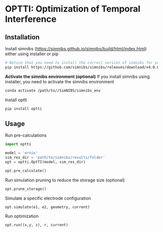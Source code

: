 # OPTTI: Optimization of Temporal Interference

## Installation

Install simnibs (https://simnibs.github.io/simnibs/build/html/index.html) either using installer or pip

```bash
# Notice that you need to install the correct version of simnibs for your python version
pip install https://github.com/simnibs/simnibs/releases/download/v4.0.0/simnibs-4.0.0-cp39-cp39-win_amd64.whl
```

**Activate the simnibs environment (optional)**
If you install simnibs using installer, you need to activate the simnibs environment

```bash
conda activate /path/to//SimNIBS/simnibs_env
```

Install optti

```bash
pip install optti

```

## Usage

Run pre-calculations

```python
import optti

model = 'ernie'
sim_res_dir = 'path/to/simnibs/results/folder'
opt = optti.OptTI(model, sim_res_dir)

opt.pre_calculate()
```


Run simulation pruning to reduce the storage size (optional)

```python
opt.prune_storage()
```

Simulate a specific electrode configuration

```python
opt.simulate(e1, e2, geometry, current)
```

Run optimization

```python
opt.run((x,y, z), r, current)
```
